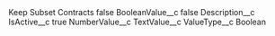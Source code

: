 <?xml version="1.0" encoding="UTF-8"?>
<CustomMetadata xmlns="http://soap.sforce.com/2006/04/metadata" xmlns:xsi="http://www.w3.org/2001/XMLSchema-instance" xmlns:xsd="http://www.w3.org/2001/XMLSchema">
    <label>Keep Subset Contracts</label>
    <protected>false</protected>
    <values>
        <field>BooleanValue__c</field>
        <value xsi:type="xsd:boolean">false</value>
    </values>
    <values>
        <field>Description__c</field>
        <value xsi:nil="true"/>
    </values>
    <values>
        <field>IsActive__c</field>
        <value xsi:type="xsd:boolean">true</value>
    </values>
    <values>
        <field>NumberValue__c</field>
        <value xsi:nil="true"/>
    </values>
    <values>
        <field>TextValue__c</field>
        <value xsi:nil="true"/>
    </values>
    <values>
        <field>ValueType__c</field>
        <value xsi:type="xsd:string">Boolean</value>
    </values>
</CustomMetadata>
